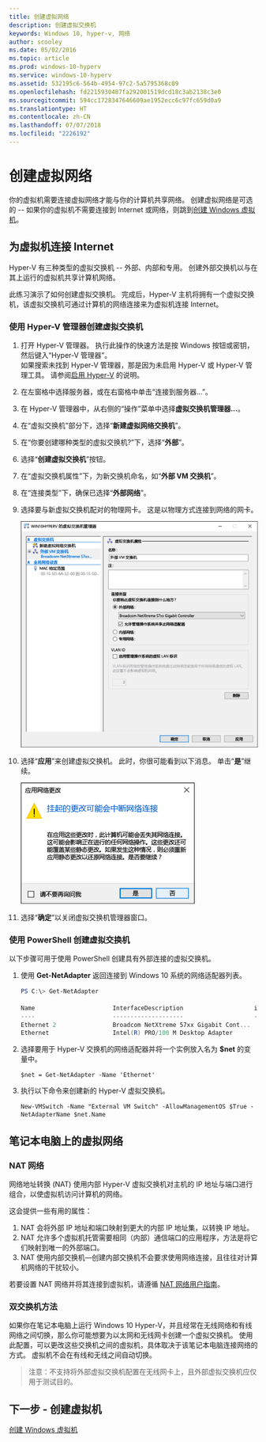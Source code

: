 ```yaml
---
title: 创建虚拟网络
description: 创建虚拟交换机
keywords: Windows 10, hyper-v, 网络
author: scooley
ms.date: 05/02/2016
ms.topic: article
ms.prod: windows-10-hyperv
ms.service: windows-10-hyperv
ms.assetid: 532195c6-564b-4954-97c2-5a5795368c09
ms.openlocfilehash: fd2215930487fa292001519dcd18c3ab2138c3e0
ms.sourcegitcommit: 594cc1728347646609ae1952ecc6c97fc659d0a9
ms.translationtype: HT
ms.contentlocale: zh-CN
ms.lasthandoff: 07/07/2018
ms.locfileid: "2226192"
---
```

# <a name="create-a-virtual-network"></a>创建虚拟网络

你的虚拟机需要连接虚拟网络才能与你的计算机共享网络。  创建虚拟网络是可选的 -- 如果你的虚拟机不需要连接到 Internet 或网络，则跳到[创建 Windows 虚拟机](create-virtual-machine.md)。


## <a name="connect-virtual-machines-to-the-internet"></a>为虚拟机连接 Internet

Hyper-V 有三种类型的虚拟交换机 -- 外部、内部和专用。 创建外部交换机以与在其上运行的虚拟机共享计算机网络。

此练习演示了如何创建虚拟交换机。 完成后，Hyper-V 主机将拥有一个虚拟交换机，该虚拟交换机可通过计算机的网络连接来为虚拟机连接 Internet。 

### <a name="create-a-virtual-switch-with-hyper-v-manager"></a>使用 Hyper-V 管理器创建虚拟交换机

1. 打开 Hyper-V 管理器。  执行此操作的快速方法是按 Windows 按钮或密钥，然后键入“Hyper-V 管理器”。  
如果搜索未找到 Hyper-V 管理器，那是因为未启用 Hyper-V 或 Hyper-V 管理工具。  请参阅[启用 Hyper-V](enable-hyper-v.md) 的说明。

2. 在左窗格中选择服务器，或在右窗格中单击“连接到服务器…”。

3. 在 Hyper-V 管理器中，从右侧的“操作”菜单中选择**虚拟交换机管理器...**。 

4. 在“虚拟交换机”部分下，选择“**新建虚拟网络交换机**”。

5. 在“你要创建哪种类型的虚拟交换机?”下，选择“**外部**”。

6. 选择“**创建虚拟交换机**”按钮。

7. 在“虚拟交换机属性”下，为新交换机命名，如“**外部 VM 交换机**”。

8. 在“连接类型”下，确保已选择“**外部网络**”。

9. 选择要与新虚拟交换机配对的物理网卡。 这是以物理方式连接到网络的网卡。  

    ![](media/newSwitch_upd.png)

10. 选择“**应用**”来创建虚拟交换机。 此时，你很可能看到以下消息。 单击“**是**”继续。

    ![](media/pen_changes_upd.png)  

11. 选择“**确定**”以关闭虚拟交换机管理器窗口。


### <a name="create-a-virtual-switch-with-powershell"></a>使用 PowerShell 创建虚拟交换机

以下步骤可用于使用 PowerShell 创建具有外部连接的虚拟交换机。 

1. 使用 **Get-NetAdapter** 返回连接到 Windows 10 系统的网络适配器列表。

    ```powershell
    PS C:\> Get-NetAdapter

    Name                      InterfaceDescription                    ifIndex Status       MacAddress             LinkSpeed
    ----                      --------------------                    ------- ------       ----------             ---------
    Ethernet 2                Broadcom NetXtreme 57xx Gigabit Cont...       5 Up           BC-30-5B-A8-C1-7F         1 Gbps
    Ethernet                  Intel(R) PRO/100 M Desktop Adapter            3 Up           00-0E-0C-A8-DC-31        10 Mbps  
    ```

2. 选择要用于 Hyper-V 交换机的网络适配器并将一个实例放入名为 **$net** 的变量中。

    ```
    $net = Get-NetAdapter -Name 'Ethernet'
    ```

3. 执行以下命令来创建新的 Hyper-V 虚拟交换机。

    ```
    New-VMSwitch -Name "External VM Switch" -AllowManagementOS $True -NetAdapterName $net.Name
    ```

## <a name="virtual-networking-on-a-laptop"></a>笔记本电脑上的虚拟网络

### <a name="nat-networking"></a>NAT 网络
网络地址转换 (NAT) 使用内部 Hyper-V 虚拟交换机对主机的 IP 地址与端口进行组合，以使虚拟机访问计算机的网络。

这会提供一些有用的属性：
1. NAT 会将外部 IP 地址和端口映射到更大的内部 IP 地址集，以转换 IP 地址。 
2. NAT 允许多个虚拟机托管需要相同（内部）通信端口的应用程序，方法是将它们映射到唯一的外部端口。
3. NAT 使用内部交换机—创建内部交换机不会要求使用网络连接，且往往对计算机网络的干扰较小。

若要设置 NAT 网络并将其连接到虚拟机，请遵循 [NAT 网络用户指南](../user-guide/setup-nat-network.md)。

### <a name="the-two-switch-approach"></a>双交换机方法
如果你在笔记本电脑上运行 Windows 10 Hyper-V，并且经常在无线网络和有线网络之间切换，那么你可能想要为以太网和无线网卡创建一个虚拟交换机。 使用此配置，可以更改这些交换机之间的虚拟机，具体取决于该笔记本电脑连接网络的方式。 虚拟机不会在有线和无线之间自动切换。
>注意：不支持将外部虚拟交换机配置在无线网卡上，且外部虚拟交换机应仅用于测试目的。  


## <a name="next-step---create-a-virtual-machine"></a>下一步 - 创建虚拟机
[创建 Windows 虚拟机](create-virtual-machine.md)

